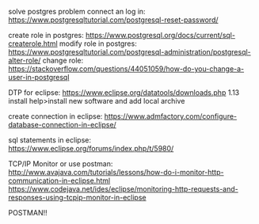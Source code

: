 solve postgres problem connect an log in: https://www.postgresqltutorial.com/postgresql-reset-password/

create role in postgres: https://www.postgresql.org/docs/current/sql-createrole.html
modify role in postgres: https://www.postgresqltutorial.com/postgresql-administration/postgresql-alter-role/
change role: https://stackoverflow.com/questions/44051059/how-do-you-change-a-user-in-postgresql

DTP for eclipse: https://www.eclipse.org/datatools/downloads.php   1.13
install help>install new software and add local archive

create connection in eclipse: https://www.admfactory.com/configure-database-connection-in-eclipse/

sql statements in eclipse: https://www.eclipse.org/forums/index.php/t/5980/

TCP/IP Monitor or use postman:
http://www.avajava.com/tutorials/lessons/how-do-i-monitor-http-communication-in-eclipse.html
https://www.codejava.net/ides/eclipse/monitoring-http-requests-and-responses-using-tcpip-monitor-in-eclipse

POSTMAN!!


